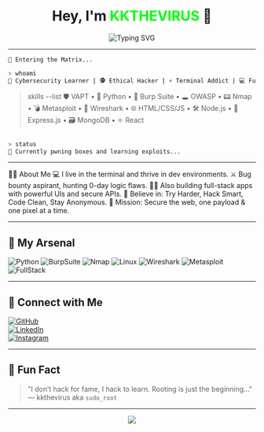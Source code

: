 <h1 align="center">Hey, I'm <span style="color:#00ff00;">KKTHEVIRUS</span> 👾</h1>
<p align="center">
  <img src="https://readme-typing-svg.demolab.com?font=Fira+Code&pause=1000&color=00FF00&center=true&vCenter=true&width=435&lines=Security+Enthusiast+%F0%9F%92%BB;Always+in+Terminal+Mode+%F0%9F%94%8E;Learning+%3E+Sleeping+%F0%9F%A4%96;Rooting+Everyday+Life+%F0%9F%9A%80" alt="Typing SVG" />
</p>

---

```
🔐 Entering the Matrix...
```

```bash
> whoami
🧠 Cybersecurity Learner | 🕵️ Ethical Hacker | ⚡ Terminal Addict | 💻 Full Stack Developer
```

> skills --list
🛡️ VAPT • 🐍 Python • 🧱 Burp Suite • 🕳️ OWASP • 📟 Nmap • 💣 Metasploit • 📶 Wireshark • 🌐 HTML/CSS/JS • 🛠️ Node.js • 🔧 Express.js • 🗃️ MongoDB • ⚛️ React
```bash

> status
📡 Currently pwning boxes and learning exploits...
```

---

👨‍💻 About Me
💻 I live in the terminal and thrive in dev environments.
⚔️ Bug bounty aspirant, hunting 0-day logic flaws.
👨‍💻 Also building full-stack apps with powerful UIs and secure APIs.
🔐 Believe in: Try Harder, Hack Smart, Code Clean, Stay Anonymous.
🚀 Mission: Secure the web, one payload & one pixel at a time.


---

## 🧰 My Arsenal

![Python](https://img.shields.io/badge/-Python-05122A?style=flat&logo=python)
![BurpSuite](https://img.shields.io/badge/-Burp_Suite-orange?style=flat&logo=burp-suite)
![Nmap](https://img.shields.io/badge/-Nmap-000000?style=flat&logo=nmap)
![Linux](https://img.shields.io/badge/-Linux-333333?style=flat&logo=linux)
![Wireshark](https://img.shields.io/badge/-Wireshark-16468a?style=flat&logo=wireshark)
![Metasploit](https://img.shields.io/badge/-Metasploit-0f0f0f?style=flat)
![FullStack](https://img.shields.io/badge/-Full%20Stack%20Developer-blue?style=flat&logo=visualstudiocode)


---

## 🔗 Connect with Me

[![GitHub](https://img.shields.io/badge/GitHub-000?style=for-the-badge&logo=github&logoColor=white)](https://github.com/yourusername)  
[![LinkedIn](https://img.shields.io/badge/LinkedIn-0077B5?style=for-the-badge&logo=linkedin&logoColor=white)](https://linkedin.com/in/yourprofile)  
[![Instagram](https://img.shields.io/badge/@pachuhacks-E4405F?style=for-the-badge&logo=instagram&logoColor=white)](https://instagram.com/pachuhacks)

---

## 🧠 Fun Fact

> "I don’t hack for fame, I hack to learn. Rooting is just the beginning..."  
> — kkthevirus aka `sudo_root`

---

<p align="center">
  <img src="https://github-readme-stats.vercel.app/api?username=kkthevirus&show_icons=true&hide_border=true&theme=radical">
</p>
